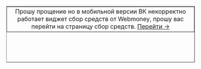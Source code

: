 <table border="1" style="border-collapse: collapse;" width="468" height="150">
<tbody>
<tr>
<td style="width: 100%; text-align: center;"><span style="font-weight: 400;">Прошу прощение но в мобильной версии ВК некорректно работает виджет сбор средств от Webmoney, прошу вас перейти на страницу сбор средств. <a href="https://funding.webmoney.ru/webintcom" target="_blank" rel="noopener" title="Перейти &rarr;">Перейти &rarr;</a></span></td>
</tr>
</tbody>
</table>
